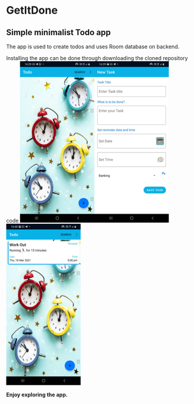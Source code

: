 # GetItDone


## Simple minimalist Todo app


The app is used to create todos and uses Room database on backend.


Installing the app can be done through downloading the cloned repository code
<img src="assets/ss1.jpeg" width="200"/><img src="assets/ss2.jpeg" width="200"/><img src="assets/ss3.jpeg" width="200"/>

<b>Enjoy exploring the app.</b>
